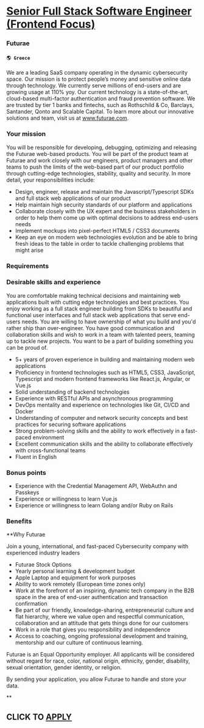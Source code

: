 # [Senior Full Stack Software Engineer (Frontend Focus)](https://www.remotewlb.com/apply/senior-full-stack-software-engineer-frontend-focus)  
### Futurae  
#### `🌎 Greece`  

We are a leading SaaS company operating in the dynamic cybersecurity space. Our mission is to protect people’s money and sensitive online data through technology. We currently serve millions of end-users and are growing usage at 110% yoy. Our current technology is a state-of-the-art, cloud-based multi-factor authentication and fraud prevention software. We are trusted by tier 1 banks and fintechs, such as Rothschild & Co, Barclays, Santander, Qonto and Scalable Capital. To learn more about our innovative solutions and team, visit us at www.futurae.com.

### Your mission

You will be responsible for developing, debugging, optimizing and releasing the Futurae web-based products. You will be part of the product team at Futurae and work closely with our engineers, product managers and other teams to push the limits of the web-based part of our product portfolio through cutting-edge technologies, stability, quality and security. In more detail, your responsibilities include:

  * Design, engineer, release and maintain the Javascript/Typescript SDKs and full stack web applications of our product
  * Help maintain high security standards of our platform and applications 
  * Collaborate closely with the UX expert and the business stakeholders in order to help them come up with optimal decisions to address end-users needs
  * Implement mockups into pixel-perfect HTML5 / CSS3 documents
  * Keep an eye on modern web technologies evolution and be able to bring fresh ideas to the table in order to tackle challenging problems that might arise

### Requirements

### Desirable skills and experience

You are comfortable making technical decisions and maintaining web applications built with cutting edge technologies and best practices. You enjoy working as a full stack engineer building from SDKs to beautiful and functional user interfaces and full stack web applications that serve end-users needs. You are willing to have ownership of what you build and you'd rather ship than over-engineer. You have good communication and collaboration skills and wish to work in a team with talented peers, teaming up to tackle new projects. You want to be a part of building something you can be proud of.

  * 5+ years of proven experience in building and maintaining modern web applications
  * Proficiency in frontend technologies such as HTML5, CSS3, JavaScript, Typescript and modern frontend frameworks like React.js, Angular, or Vue.js
  * Solid understanding of backend technologies
  * Experience with RESTful APIs and asynchronous programming
  * DevOps mentality and experience on technologies like Git, CI/CD and Docker
  * Understanding of computer and network security concepts and best practices for securing software applications
  * Strong problem-solving skills and the ability to work effectively in a fast-paced environment
  * Excellent communication skills and the ability to collaborate effectively with cross-functional teams
  * Fluent in English 

### Bonus points

  * Experience with the Credential Management API, WebAuthn and Passkeys
  * Experience or willingness to learn Vue.js
  * Experience or willingness to learn Golang and/or Ruby on Rails

### Benefits

 **Why Futurae

Join a young, international, and fast-paced Cybersecurity company with experienced industry leaders

  * Futurae Stock Options
  * Yearly personal learning & development budget
  * Apple Laptop and equipment for work purposes
  * Ability to work remotely (European time zones only)
  * Work at the forefront of an inspiring, dynamic tech company in the B2B space in the area of end-user authentication and transaction confirmation
  * Be part of our friendly, knowledge-sharing, entrepreneurial culture and flat hierarchy, where we value open and respectful communication, collaboration and an attitude that gets things done for our customers
  * Work in a role that gives you responsibility and independence
  * Access to coaching, ongoing professional development and training, mentorship and our culture of continuous learning.

Futurae is an Equal Opportunity employer. All applicants will be considered without regard for race, color, national origin, ethnicity, gender, disability, sexual orientation, gender identity, or religion.

By sending your application, you allow Futurae to handle and store your data.

**

  
## CLICK TO [APPLY](https://www.remotewlb.com/apply/senior-full-stack-software-engineer-frontend-focus)

